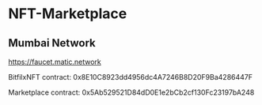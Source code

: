 # NFT-Marketplace

## Mumbai Network

https://faucet.matic.network

BitfilxNFT contract: 0x8E10C8923dd4956dc4A7246B8D20F9Ba4286447F

Marketplace contract: 0x5Ab529521D84dD0E1e2bCb2cf130Fc23197bA248